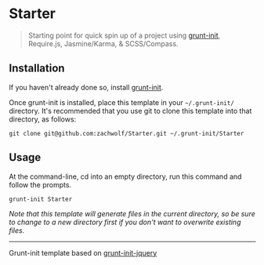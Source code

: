 # Starter

> Starting point for quick spin up of a project using [grunt-init][], Require.js, Jasmine/Karma, & SCSS/Compass.

[grunt-init]: http://gruntjs.com/project-scaffolding

## Installation
If you haven't already done so, install [grunt-init][].

Once grunt-init is installed, place this template in your `~/.grunt-init/` directory. It's recommended that you use git to clone this template into that directory, as follows:

```
git clone git@github.com:zachwolf/Starter.git ~/.grunt-init/Starter
```

## Usage

At the command-line, cd into an empty directory, run this command and follow the prompts.

```
grunt-init Starter
```

_Note that this template will generate files in the current directory, so be sure to change to a new directory first if you don't want to overwrite existing files._

***

Grunt-init template based on [grunt-init-jquery](https://github.com/gruntjs/grunt-init-jquery)